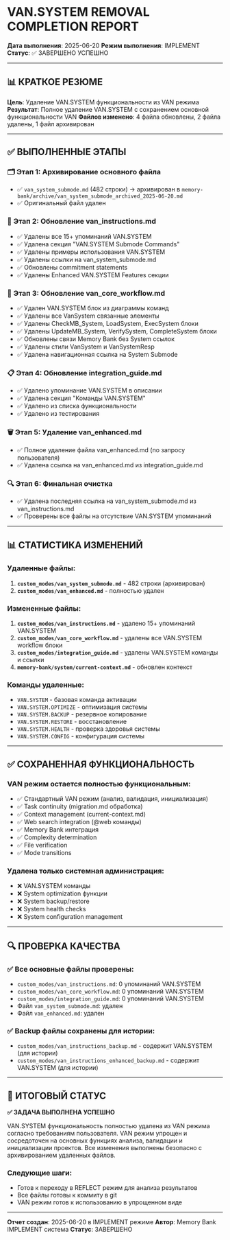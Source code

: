 # VAN.SYSTEM REMOVAL COMPLETION REPORT

**Дата выполнения**: 2025-06-20
**Режим выполнения**: IMPLEMENT
**Статус**: ✅ ЗАВЕРШЕНО УСПЕШНО

---

## 📊 КРАТКОЕ РЕЗЮМЕ

**Цель**: Удаление VAN.SYSTEM функциональности из VAN режима
**Результат**: Полное удаление VAN.SYSTEM с сохранением основной функциональности VAN
**Файлов изменено**: 4 файла обновлены, 2 файла удалены, 1 файл архивирован

---

## ✅ ВЫПОЛНЕННЫЕ ЭТАПЫ

### 🗂️ Этап 1: Архивирование основного файла
- ✅ `van_system_submode.md` (482 строки) → архивирован в `memory-bank/archive/van_system_submode_archived_2025-06-20.md`
- ✅ Оригинальный файл удален

### 📝 Этап 2: Обновление van_instructions.md
- ✅ Удалены все 15+ упоминаний VAN.SYSTEM
- ✅ Удалена секция "VAN.SYSTEM Submode Commands"
- ✅ Удалены примеры использования VAN.SYSTEM
- ✅ Удалены ссылки на van_system_submode.md
- ✅ Обновлены commitment statements
- ✅ Удалены Enhanced VAN.SYSTEM Features секции

### 🔄 Этап 3: Обновление van_core_workflow.md
- ✅ Удален VAN.SYSTEM блок из диаграммы команд
- ✅ Удалены все VanSystem связанные элементы
- ✅ Удалены CheckMB_System, LoadSystem, ExecSystem блоки
- ✅ Удалены UpdateMB_System, VerifySystem, CompleteSystem блоки
- ✅ Обновлены связи Memory Bank без System ссылок
- ✅ Удалены стили VanSystem и VanSystemResp
- ✅ Удалена навигационная ссылка на System Submode

### 📋 Этап 4: Обновление integration_guide.md
- ✅ Удалено упоминание VAN.SYSTEM в описании
- ✅ Удалена секция "Команды VAN.SYSTEM"
- ✅ Удалено из списка функциональности
- ✅ Удалено из тестирования

### 🗑️ Этап 5: Удаление van_enhanced.md
- ✅ Полное удаление файла van_enhanced.md (по запросу пользователя)
- ✅ Удалена ссылка на van_enhanced.md из integration_guide.md

### 🔍 Этап 6: Финальная очистка
- ✅ Удалена последняя ссылка на van_system_submode.md из van_instructions.md
- ✅ Проверены все файлы на отсутствие VAN.SYSTEM упоминаний

---

## 📊 СТАТИСТИКА ИЗМЕНЕНИЙ

### Удаленные файлы:
1. **`custom_modes/van_system_submode.md`** - 482 строки (архивирован)
2. **`custom_modes/van_enhanced.md`** - полностью удален

### Измененные файлы:
1. **`custom_modes/van_instructions.md`** - удалено 15+ упоминаний VAN.SYSTEM
2. **`custom_modes/van_core_workflow.md`** - удалены все VAN.SYSTEM workflow блоки
3. **`custom_modes/integration_guide.md`** - удалены VAN.SYSTEM команды и ссылки
4. **`memory-bank/system/current-context.md`** - обновлен контекст

### Команды удаленные:
- `VAN.SYSTEM` - базовая команда активации
- `VAN.SYSTEM.OPTIMIZE` - оптимизация системы
- `VAN.SYSTEM.BACKUP` - резервное копирование
- `VAN.SYSTEM.RESTORE` - восстановление
- `VAN.SYSTEM.HEALTH` - проверка здоровья системы
- `VAN.SYSTEM.CONFIG` - конфигурация системы

---

## ✅ СОХРАНЕННАЯ ФУНКЦИОНАЛЬНОСТЬ

### VAN режим остается полностью функциональным:
- ✅ Стандартный VAN режим (анализ, валидация, инициализация)
- ✅ Task continuity (migration.md обработка)
- ✅ Context management (current-context.md)
- ✅ Web search integration (@web команды)
- ✅ Memory Bank интеграция
- ✅ Complexity determination
- ✅ File verification
- ✅ Mode transitions

### Удалена только системная администрация:
- ❌ VAN.SYSTEM команды
- ❌ System optimization функции
- ❌ System backup/restore
- ❌ System health checks
- ❌ System configuration management

---

## 🔍 ПРОВЕРКА КАЧЕСТВА

### ✅ Все основные файлы проверены:
- `custom_modes/van_instructions.md`: 0 упоминаний VAN.SYSTEM
- `custom_modes/van_core_workflow.md`: 0 упоминаний VAN.SYSTEM
- `custom_modes/integration_guide.md`: 0 упоминаний VAN.SYSTEM
- Файл `van_system_submode.md`: удален
- Файл `van_enhanced.md`: удален

### ✅ Backup файлы сохранены для истории:
- `custom_modes/van_instructions_backup.md` - содержит VAN.SYSTEM (для истории)
- `custom_modes/van_instructions_enhanced_backup.md` - содержит VAN.SYSTEM (для истории)

---

## 🎯 ИТОГОВЫЙ СТАТУС

**✅ ЗАДАЧА ВЫПОЛНЕНА УСПЕШНО**

VAN.SYSTEM функциональность полностью удалена из VAN режима согласно требованиям пользователя. VAN режим упрощен и сосредоточен на основных функциях анализа, валидации и инициализации проектов. Все изменения выполнены безопасно с архивированием удаленных файлов.

### Следующие шаги:
- Готов к переходу в REFLECT режим для анализа результатов
- Все файлы готовы к коммиту в git
- VAN режим готов к использованию в упрощенном виде

---

**Отчет создан**: 2025-06-20 в IMPLEMENT режиме
**Автор**: Memory Bank IMPLEMENT система
**Статус**: ЗАВЕРШЕНО